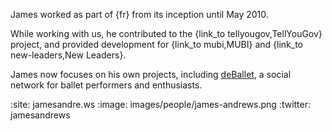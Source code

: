 James worked as part of {fr} from its inception until May 2010.

While working with us, he contributed to the {link\_to tellyougov,TellYouGov} project, and provided development for {link\_to mubi,MUBI} and {link\_to new-leaders,New Leaders}.

James now focuses on his own projects, including [deBallet][], a social network for ballet performers and enthusiasts.

[deBallet]: http://deballet.com

:site: jamesandre.ws
:image: images/people/james-andrews.png
:twitter: jamesandrews